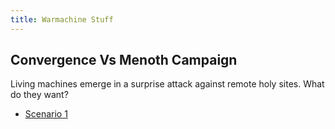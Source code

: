 ```yaml
---
title: Warmachine Stuff
---
```


## Convergence Vs Menoth Campaign
Living machines emerge in a surprise attack against remote holy sites. What do they want?

* [Scenario 1](convergence-menoth/1-surprise-attack)